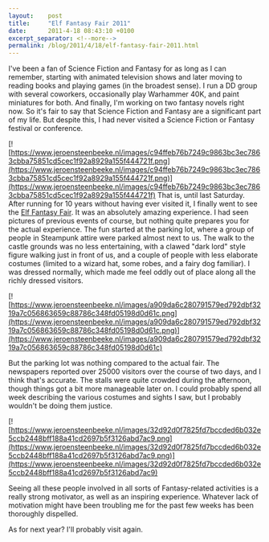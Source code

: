 ```yaml
---
layout:    post
title:     "Elf Fantasy Fair 2011"
date:      2011-4-18 08:43:10 +0100
excerpt_separator: <!--more-->
permalink: /blog/2011/4/18/elf-fantasy-fair-2011.html
---
```


I've been a fan of Science Fiction and Fantasy for as long as I can remember, starting with animated television shows and later moving to reading books and playing games (in the broadest sense). I run a DD group with several coworkers, occasionally play Warhammer 40K, and paint miniatures for both. And finally, I'm working on two fantasy novels right now. So it's fair to say that Science Fiction and Fantasy are a significant part of my life. But despite this, I had never visited a Science Fiction or Fantasy festival or conference.

<!--more-->
[![https://www.jeroensteenbeeke.nl/images/c94ffeb76b7249c9863bc3ec7863cbba75851cd5cec1f92a8929a155f444721f.png](https://www.jeroensteenbeeke.nl/images/c94ffeb76b7249c9863bc3ec7863cbba75851cd5cec1f92a8929a155f444721f.png)](https://www.jeroensteenbeeke.nl/images/c94ffeb76b7249c9863bc3ec7863cbba75851cd5cec1f92a8929a155f444721f)
That is, until last Saturday. After running for 10 years without having ever visited it, I finally went to see the [Elf Fantasy Fair](http://haarzuilens.elffantasyfair.com/). It was an absolutely amazing experience. I had seen pictures of previous events of course, but nothing quite prepares you for the actual experience. The fun started at the parking lot, where a group of people in Steampunk attire were parked almost next to us. The walk to the castle grounds was no less entertaining, with a clawed &quot;dark lord&quot; style figure walking just in front of us, and a couple of people with less elaborate costumes (limited to a wizard hat, some robes, and a fairy dog familiar). I was dressed normally, which made me feel oddly out of place along all the richly dressed visitors.

[![https://www.jeroensteenbeeke.nl/images/a909da6c280791579ed792dbf3219a7c056863659c88786c348fd05198d0d61c.png](https://www.jeroensteenbeeke.nl/images/a909da6c280791579ed792dbf3219a7c056863659c88786c348fd05198d0d61c.png)](https://www.jeroensteenbeeke.nl/images/a909da6c280791579ed792dbf3219a7c056863659c88786c348fd05198d0d61c)

But the parking lot was nothing compared to the actual fair. The newspapers reported over 25000 visitors over the course of two days, and I think that's accurate. The stalls were quite crowded during the afternoon, though things got a bit more manageable later on. I could probably spend all week describing the various costumes and sights I saw, but I probably wouldn't be doing them justice.

[![https://www.jeroensteenbeeke.nl/images/32d92d0f7825fd7bccded6b032e5ccb2448bff188a41cd2697b5f3126abd7ac9.png](https://www.jeroensteenbeeke.nl/images/32d92d0f7825fd7bccded6b032e5ccb2448bff188a41cd2697b5f3126abd7ac9.png)](https://www.jeroensteenbeeke.nl/images/32d92d0f7825fd7bccded6b032e5ccb2448bff188a41cd2697b5f3126abd7ac9)

Seeing all these people involved in all sorts of Fantasy-related activities is a really strong motivator, as well as an inspiring experience. Whatever lack of motivation might have been troubling me for the past few weeks has been thoroughly dispelled.

As for next year? I'll probably visit again.